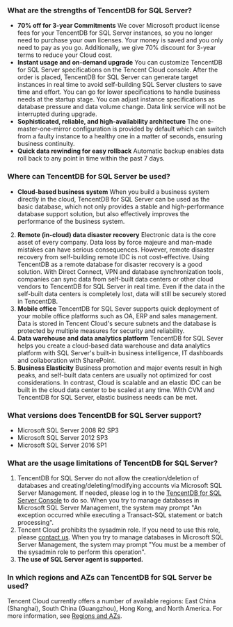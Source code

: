 ### What are the strengths of TencentDB for SQL Server?
- **70% off for 3-year Commitments**
We cover Microsoft product license fees for your TencentDB for SQL Server instances, so you no longer need to purchase your own licenses. Your money is saved and you only need to pay as you go. Additionally, we give 70% discount for 3-year terms to reduce your Cloud cost.
- **Instant usage and on-demand upgrade**
You can customize TencentDB for SQL Server specifications on the Tencent Cloud console. After the order is placed, TencentDB for SQL Server can generate target instances in real time to avoid self-building SQL Server clusters to save time and effort. You can go for lower specifications to handle business needs at the startup stage. You can adjust instance specifications as database pressure and data volume change. Data link service will not be interrupted during upgrade.
- **Sophisticated, reliable, and high-availability architecture**
The one-master-one-mirror configuration is provided by default which can switch from a faulty instance to a healthy one in a matter of seconds, ensuring business continuity.
- **Quick data rewinding for easy rollback**
Automatic backup enables data roll back to any point in time within the past 7 days.

### Where can TencentDB for SQL Server be used?
- **Cloud-based business system**
When you build a business system directly in the cloud, TencentDB for SQL Server can be used as the basic database, which not only provides a stable and high-performance database support solution, but also effectively improves the performance of the business system.
2. **Remote (in-cloud) data disaster recovery**
Electronic data is the core asset of every company. Data loss by force majeure and man-made mistakes can have serious consequences. However, remote disaster recovery from self-building remote IDC is not cost-effective. Using TencentDB as a remote database for disaster recovery is a good solution.
With Direct Connect, VPN and database synchronization tools, companies can sync data from self-built data centers or other cloud vendors to TencentDB for SQL Server in real time. Even if the data in the self-built data centers is completely lost, data will still be securely stored in TencentDB.
3. **Mobile office**
TencentDB for SQL Sever supports quick deployment of your mobile office platforms such as OA, ERP and sales management. Data is stored in Tencent Cloud's secure subnets and the database is protected by multiple measures for security and reliability.
4. **Data warehouse and data analytics platform**
TencentDB for SQL Sever helps you create a cloud-based data warehouse and data analytics platform with SQL Server's built-in business intelligence, IT dashboards and collaboration with SharePoint.
5. **Business Elasticity**
Business promotion and major events result in high peaks, and self-built data centers are usually not optimized for cost considerations. In contrast, Cloud is scalable and an elastic IDC can be built in the cloud data center to be scaled at any time. With CVM and TencentDB for SQL Server, elastic business needs can be met.

### What versions does TencentDB for SQL Server support?
- Microsoft SQL Server 2008 R2 SP3
- Microsoft SQL Server 2012 SP3
- Microsoft SQL Server 2016 SP1

### What are the usage limitations of TencentDB for SQL Server?
1. TencentDB for SQL Server do not allow the creation/deletion of databases and creating/deleting/modifying accounts via Microsoft SQL Server Management. If needed, please log in to the [TencentDB for SQL Server Console](https://console.cloud.tencent.com/sqlserver) to do so.
When you try to manage databases in Microsoft SQL Server Management, the system may prompt "An exception occurred while executing a Transact-SQL statement or batch processing".
2. Tencent Cloud prohibits the sysadmin role. If you need to use this role, please [contact us](https://cloud.tencent.com/about/connect).
When you try to manage databases in Microsoft SQL Server Management, the system may prompt "You must be a member of the sysadmin role to perform this operation".
3. **The use of SQL Server agent is supported.**

### In which regions and AZs can TencentDB for SQL Server be used?
Tencent Cloud currently offers a number of available regions: East China (Shanghai), South China (Guangzhou), Hong Kong, and North America. For more information, see [Regions and AZs](https://intl.cloud.tencent.com/document/product/238/7520).
